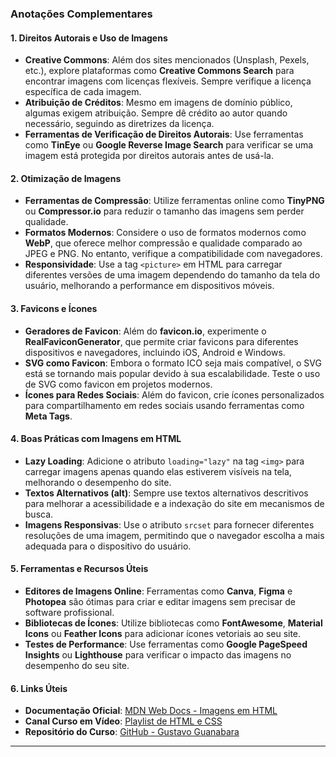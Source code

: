 ### **Anotações Complementares**

#### **1. Direitos Autorais e Uso de Imagens**
- **Creative Commons**: Além dos sites mencionados (Unsplash, Pexels, etc.), explore plataformas como **Creative Commons Search** para encontrar imagens com licenças flexíveis. Sempre verifique a licença específica de cada imagem.
- **Atribuição de Créditos**: Mesmo em imagens de domínio público, algumas exigem atribuição. Sempre dê crédito ao autor quando necessário, seguindo as diretrizes da licença.
- **Ferramentas de Verificação de Direitos Autorais**: Use ferramentas como **TinEye** ou **Google Reverse Image Search** para verificar se uma imagem está protegida por direitos autorais antes de usá-la.

#### **2. Otimização de Imagens**
- **Ferramentas de Compressão**: Utilize ferramentas online como **TinyPNG** ou **Compressor.io** para reduzir o tamanho das imagens sem perder qualidade.
- **Formatos Modernos**: Considere o uso de formatos modernos como **WebP**, que oferece melhor compressão e qualidade comparado ao JPEG e PNG. No entanto, verifique a compatibilidade com navegadores.
- **Responsividade**: Use a tag `<picture>` em HTML para carregar diferentes versões de uma imagem dependendo do tamanho da tela do usuário, melhorando a performance em dispositivos móveis.

#### **3. Favicons e Ícones**
- **Geradores de Favicon**: Além do **favicon.io**, experimente o **RealFaviconGenerator**, que permite criar favicons para diferentes dispositivos e navegadores, incluindo iOS, Android e Windows.
- **SVG como Favicon**: Embora o formato ICO seja mais compatível, o SVG está se tornando mais popular devido à sua escalabilidade. Teste o uso de SVG como favicon em projetos modernos.
- **Ícones para Redes Sociais**: Além do favicon, crie ícones personalizados para compartilhamento em redes sociais usando ferramentas como **Meta Tags**.

#### **4. Boas Práticas com Imagens em HTML**
- **Lazy Loading**: Adicione o atributo `loading="lazy"` na tag `<img>` para carregar imagens apenas quando elas estiverem visíveis na tela, melhorando o desempenho do site.
- **Textos Alternativos (alt)**: Sempre use textos alternativos descritivos para melhorar a acessibilidade e a indexação do site em mecanismos de busca.
- **Imagens Responsivas**: Use o atributo `srcset` para fornecer diferentes resoluções de uma imagem, permitindo que o navegador escolha a mais adequada para o dispositivo do usuário.

#### **5. Ferramentas e Recursos Úteis**
- **Editores de Imagens Online**: Ferramentas como **Canva**, **Figma** e **Photopea** são ótimas para criar e editar imagens sem precisar de software profissional.
- **Bibliotecas de Ícones**: Utilize bibliotecas como **FontAwesome**, **Material Icons** ou **Feather Icons** para adicionar ícones vetoriais ao seu site.
- **Testes de Performance**: Use ferramentas como **Google PageSpeed Insights** ou **Lighthouse** para verificar o impacto das imagens no desempenho do seu site.

#### **6. Links Úteis**
- **Documentação Oficial**: [MDN Web Docs - Imagens em HTML](https://developer.mozilla.org/pt-BR/docs/Web/HTML/Element/img)
- **Canal Curso em Vídeo**: [Playlist de HTML e CSS](https://www.youtube.com/playlist?list=PLHz_AreHm4dkZ9-atkcmcBaMZdmLHft8n)
- **Repositório do Curso**: [GitHub - Gustavo Guanabara](https://github.com/gustavoguanabara)

---



